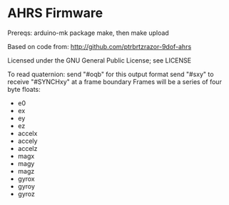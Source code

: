 AHRS Firmware
=========================

Prereqs: arduino-mk package
make, then make upload

Based on code from: http://github.com/ptrbrtzrazor-9dof-ahrs

Licensed under the GNU General Public License; see LICENSE

To read quaternion:
send "#oqb" for this output format
send "#sxy" to receive "#SYNCHxy" at a frame boundary
Frames will be a series of four byte floats:
 - e0
 - ex
 - ey
 - ez
 - accelx
 - accely
 - accelz
 - magx
 - magy
 - magz
 - gyrox
 - gyroy
 - gyroz

